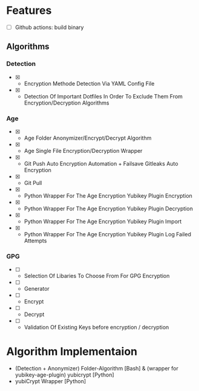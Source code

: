 # Features
- [ ] Github actions: build binary

## Algorithms
### Detection
- [x] - Encryption Methode Detection Via YAML Config File
- [x] - Detection Of Important Dotfiles In Order To Exclude Them From Encryption/Decryption Algorithms
### Age
- [x] - Age Folder Anonymizer/Encrypt/Decrypt Algorithm
- [x] - Age Single File Encryption/Decryption Wrapper
- [x] - Git Push Auto Encryption Automation + Failsave Gitleaks Auto Encryption
- [x] - Git Pull
- [x] - Python Wrapper For The Age Encryption Yubikey Plugin Encryption
- [x] - Python Wrapper For The Age Encryption Yubikey Plugin Decryption
- [x] - Python Wrapper For The Age Encryption Yubikey Plugin Import
- [x] - Python Wrapper For The Age Encryption Yubikey Plugin Log Failed Attempts
### GPG
- [ ] - Selection Of Libaries To Choose From For GPG Encryption
- [ ] - Generator
- [ ] - Encrypt
- [ ] - Decrypt
- [ ] - Validation Of Existing Keys before encryption / decryption
# Algorithm Implementaion
- (Detection + Anonymizer) Folder-Algorithm [Bash] & (wrapper for yubikey-age-plugin) yubicrypt [Python] 
- yubiCrypt Wrapper [Python]


